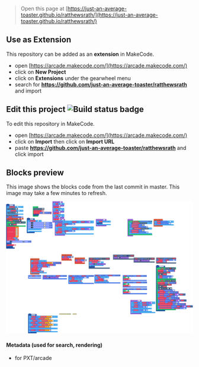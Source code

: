  


> Open this page at [https://just-an-average-toaster.github.io/ratthewsrath/](https://just-an-average-toaster.github.io/ratthewsrath/)

## Use as Extension

This repository can be added as an **extension** in MakeCode.

* open [https://arcade.makecode.com/](https://arcade.makecode.com/)
* click on **New Project**
* click on **Extensions** under the gearwheel menu
* search for **https://github.com/just-an-average-toaster/ratthewsrath** and import

## Edit this project ![Build status badge](https://github.com/just-an-average-toaster/ratthewsrath/workflows/MakeCode/badge.svg)

To edit this repository in MakeCode.

* open [https://arcade.makecode.com/](https://arcade.makecode.com/)
* click on **Import** then click on **Import URL**
* paste **https://github.com/just-an-average-toaster/ratthewsrath** and click import

## Blocks preview

This image shows the blocks code from the last commit in master.
This image may take a few minutes to refresh.

![A rendered view of the blocks](https://github.com/just-an-average-toaster/ratthewsrath/raw/master/.github/makecode/blocks.png)

#### Metadata (used for search, rendering)

* for PXT/arcade
<script src="https://makecode.com/gh-pages-embed.js"></script><script>makeCodeRender("{{ site.makecode.home_url }}", "{{ site.github.owner_name }}/{{ site.github.repository_name }}");</script>

